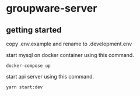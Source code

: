 # groupware-server

## getting started

copy .env.example and rename to .development.env

start mysql on docker container using this command.

```
docker-compose up
```

start api server using this command.

```
yarn start:dev
```
